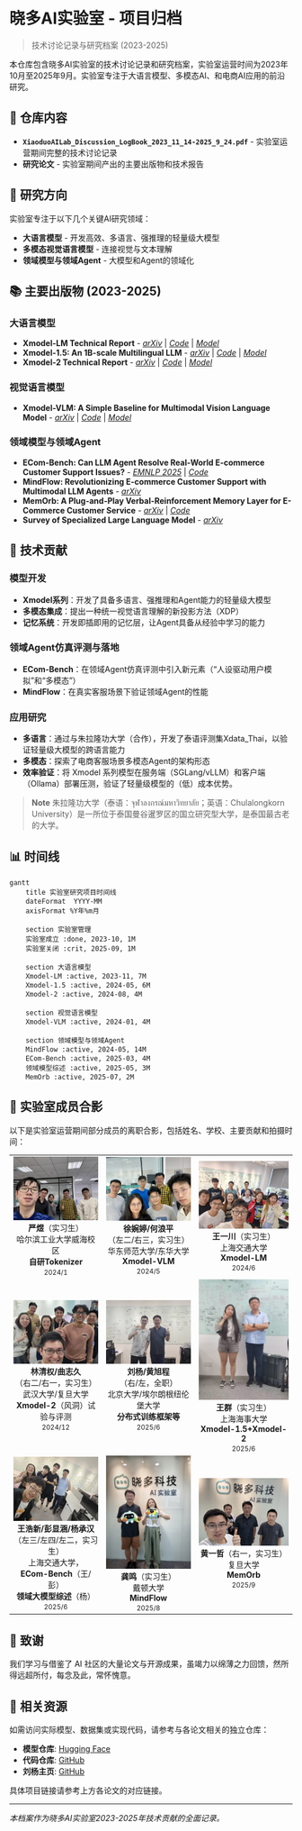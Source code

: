 # 晓多AI实验室 - 项目归档

> 技术讨论记录与研究档案 (2023-2025)

本仓库包含晓多AI实验室的技术讨论记录和研究档案，实验室运营时间为2023年10月至2025年9月。实验室专注于大语言模型、多模态AI、和电商AI应用的前沿研究。

## 📁 仓库内容

- **`XiaoduoAILab_Discussion_LogBook_2023_11_14-2025_9_24.pdf`** - 实验室运营期间完整的技术讨论记录
- **研究论文** - 实验室期间产出的主要出版物和技术报告

## 🎯 研究方向

实验室专注于以下几个关键AI研究领域：

- **大语言模型** - 开发高效、多语言、强推理的轻量级大模型
- **多模态视觉语言模型** - 连接视觉与文本理解
- **领域模型与领域Agent** - 大模型和Agent的领域化

## 📚 主要出版物 (2023-2025)

### 大语言模型
- **Xmodel-LM Technical Report** - *[arXiv](https://arxiv.org/abs/2406.02856)* | *[Code](https://github.com/XiaoduoAILab/XmodelLM)* | *[Model](https://huggingface.co/XiaoduoAILab/Xmodel_LM)*
- **Xmodel-1.5: An 1B-scale Multilingual LLM** - *[arXiv](https://arxiv.org/abs/2411.10083)* | *[Code](https://github.com/XiaoduoAILab/)* | *[Model](https://huggingface.co/XiaoduoAILab/XmodelLM1.5)*
- **Xmodel-2 Technical Report** - *[arXiv](https://arxiv.org/abs/2412.19638)* | *[Code](https://github.com/XiaoduoAILab/Xmodel-2)* | *[Model](https://huggingface.co/XiaoduoAILab/Xmodel-2)*

### 视觉语言模型
- **Xmodel-VLM: A Simple Baseline for Multimodal Vision Language Model** - *[arXiv](https://arxiv.org/abs/2405.09215)* | *[Code](https://github.com/XiaoduoAILab/XmodelVLM)* | *[Model](https://huggingface.co/XiaoduoAILab/Xmodel_VLM)*

### 领域模型与领域Agent
- **ECom-Bench: Can LLM Agent Resolve Real-World E-commerce Customer Support Issues?** - *[EMNLP 2025](https://arxiv.org/abs/2507.05639)* | *[Code](https://github.com/XiaoduoAILab/ECom-Bench)*
- **MindFlow: Revolutionizing E-commerce Customer Support with Multimodal LLM Agents** - *[arXiv](https://arxiv.org/abs/2507.05330)*
- **MemOrb: A Plug-and-Play Verbal-Reinforcement Memory Layer for E-Commerce Customer Service** - *[arXiv](https://arxiv.org/abs/2509.18713)* | *[Code](https://github.com/XiaoduoAILab/MemOrb)*
- **Survey of Specialized Large Language Model** - *[arXiv](https://arxiv.org/abs/2508.19667)* 

## 🔬 技术贡献

### 模型开发
- **Xmodel系列**：开发了具备多语言、强推理和Agent能力的轻量级大模型
- **多模态集成**：提出一种统一视觉语言理解的新投影方法（XDP）
- **记忆系统**：开发即插即用的记忆层，让Agent具备从经验中学习的能力

### 领域Agent仿真评测与落地
- **ECom-Bench**：在领域Agent仿真评测中引入新元素（“人设驱动用户模拟”和“多模态”）
- **MindFlow**：在真实客服场景下验证领域Agent的性能

### 应用研究
- **多语言**：通过与朱拉隆功大学（合作），开发了泰语评测集Xdata_Thai，以验证轻量级大模型的跨语言能力
- **多模态**：探索了电商客服场景多模态Agent的架构形态
- **效率验证**：将 Xmodel 系列模型在服务端（SGLang/vLLM）和客户端（Ollama）部署压测，验证了轻量级模型的（低）成本优势。

> **Note**
> 朱拉隆功大学（泰语：จุฬาลงกรณ์มหาวิทยาลัย；英语：Chulalongkorn University）是一所位于泰国曼谷暹罗区的国立研究型大学，是泰国最古老的大学。

## 📊 时间线
```mermaid
gantt
    title 实验室研究项目时间线
    dateFormat  YYYY-MM
    axisFormat %Y年%m月
    
    section 实验室管理
    实验室成立 :done, 2023-10, 1M
    实验室关闭 :crit, 2025-09, 1M
    
    section 大语言模型
    Xmodel-LM :active, 2023-11, 7M
    Xmodel-1.5 :active, 2024-05, 6M
    Xmodel-2 :active, 2024-08, 4M
    
    section 视觉语言模型
    Xmodel-VLM :active, 2024-01, 4M
    
    section 领域模型与领域Agent
    MindFlow :active, 2024-05, 14M
    ECom-Bench :active, 2025-03, 4M
    领域模型综述 :active, 2025-05, 3M
    MemOrb :active, 2025-07, 2M
```

## 📸 实验室成员合影

以下是实验室运营期间部分成员的离职合影，包括姓名、学校、主要贡献和拍摄时间：

<div align="center">

| | | |
|:---:|:---:|:---:|
| <img src="assets/yanyu.jpg" width="200" alt="合影1"><br>**严煜**（实习生）<br>哈尔滨工业大学威海校区<br>**自研Tokenizer**<br><small>2024/1</small> | <img src="assets/xuwanting.jpg" width="200" alt="合影2"><br>**徐婉婷/何浪平**<br>（左二/右三，实习生）<br>华东师范大学/东华大学<br>**Xmodel-VLM**<br><small>2024/5</small> | <img src="assets/wangyichuan.jpg" width="200" alt="合影3"><br>**王一川**（实习生）<br>上海交通大学<br>**Xmodel-LM**<br><small>2024/6</small> |
| <img src="assets/linqingquan.jpg" width="200" alt="合影4"><br>**林清权/曲志久**<br>（右二/右一，实习生）<br>武汉大学/复旦大学<br>**Xmodel-2**（风洞）试验与评测<br><small>2024/12</small> | <img src="assets/huangxucheng.jpg" width="200" alt="合影4"><br>**刘杨/黄旭程**<br>（右/左，全职）<br>北京大学/埃尔朗根纽伦堡大学<br>**分布式训练框架等**<br><small>2025/6</small> | <img src="assets/wangqun.jpg" width="200" alt="合影5"><br>**王群**（实习生）<br>上海海事大学<br>**Xmodel-1.5+Xmodel-2**<br><small>2025/6</small> |
| <img src="assets/wanghaoxin.jpg" width="200" alt="合影6"><br>**王浩新/彭显涵/杨承汉**<br>（左三/左四/左二，实习生）<br>上海交通大学，<br>**ECom-Bench**（王/彭）<br>**领域大模型综述**（杨）<br><small>2025/6</small> | <img src="assets/gongming.jpg" width="200" alt="合影9"><br>**龚鸣**（实习生）<br>戴顿大学 <br>**MindFlow**<br><small>2025/8</small> | <img src="assets/huangyizhe.jpg" width="200" alt="合影8"><br>**黄一哲**（右一，实习生）<br>复旦大学<br>**MemOrb**<br><small>2025/9</small> |

</div>


## 🤝 致谢

我们学习与借鉴了 AI 社区的大量论文与开源成果，虽竭力以绵薄之力回馈，然所得远超所付，每念及此，常怀愧意。

## 🔗 相关资源

如需访问实际模型、数据集或实现代码，请参考与各论文相关的独立仓库：

- **模型仓库**: [Hugging Face](https://huggingface.co/XiaoduoAILab/)
- **代码仓库**: [GitHub](https://github.com/XiaoduoAILab/)
- **刘杨主页**: [GitHub](https://foamliu.github.io/)

具体项目链接请参考上方各论文的对应链接。

---

*本档案作为晓多AI实验室2023-2025年技术贡献的全面记录。*
